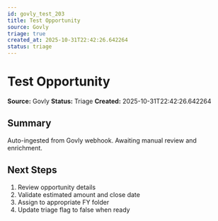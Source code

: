 ```yaml
---
id: govly_test_203
title: Test Opportunity
source: Govly
triage: true
created_at: 2025-10-31T22:42:26.642264
status: triage
---
```


# Test Opportunity

**Source:** Govly
**Status:** Triage
**Created:** 2025-10-31T22:42:26.642264

## Summary

Auto-ingested from Govly webhook. Awaiting manual review and enrichment.

## Next Steps

1. Review opportunity details
2. Validate estimated amount and close date
3. Assign to appropriate FY folder
4. Update triage flag to false when ready
